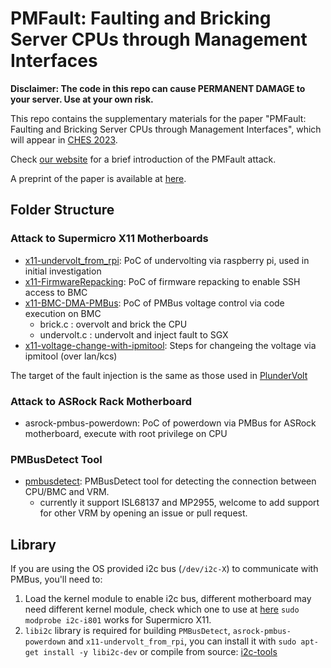 # PMFault: Faulting and Bricking Server CPUs through Management Interfaces
**Disclaimer: The code in this repo can cause PERMANENT DAMAGE to your server. Use at your own risk.**

This repo contains the supplementary materials for the paper "PMFault: Faulting and Bricking Server CPUs through Management Interfaces", which will appear in [CHES 2023](https://ches.iacr.org/2023/). 

Check [our website](https://zt-chen.github.io/PMFault/) for a brief introduction of the PMFault attack.

A preprint of the paper is available at [here](./PMFault-V1.4-preprint.pdf).

## Folder Structure
### Attack to Supermicro X11 Motherboards

* [x11-undervolt_from_rpi](./x11-undervolt_from_rpi.c): PoC of undervolting via raspberry pi, used in initial investigation
* [x11-FirmwareRepacking](./x11-FirmwareRepacking/): PoC of firmware repacking to enable SSH access to BMC
* [x11-BMC-DMA-PMBus](./x11-BMC-DMA-PMBus): PoC of PMBus voltage control via code execution on BMC
	* brick.c : overvolt and brick the CPU
	* undervolt.c : undervolt and inject fault to SGX
* [x11-voltage-change-with-ipmitool](./x11-voltage-change-with-ipmitool.md): Steps for changeing the voltage via ipmitool (over lan/kcs)

The target of the fault injection is the same as those used in [PlunderVolt](https://github.com/KitMurdock/plundervolt)
### Attack to ASRock Rack Motherboard
* asrock-pmbus-powerdown: PoC of powerdown via PMBus for ASRock motherboard, execute with root privilege on CPU

### PMBusDetect Tool
* [pmbusdetect](./pmbusdetect): PMBusDetect tool for detecting the connection between CPU/BMC and VRM. 
	* currently it support ISL68137 and MP2955, welcome to add support for other VRM by opening an issue or pull request.

## Library
If you are using the OS provided i2c bus (`/dev/i2c-X`) to communicate with PMBus, you'll need to:

1. Load the kernel module to enable i2c bus, different motherboard may need different kernel module, check which one to use at [here](https://docs.kernel.org/i2c/busses/index.html) `sudo modprobe i2c-i801` works for Supermicro X11. 
2. `libi2c` library is required for building `PMBusDetect`, `asrock-pmbus-powerdown` and `x11-undervolt_from_rpi`, you can install it with `sudo apt-get install -y libi2c-dev` or compile from source: [i2c-tools](https://github.com/mozilla-b2g/i2c-tools)

